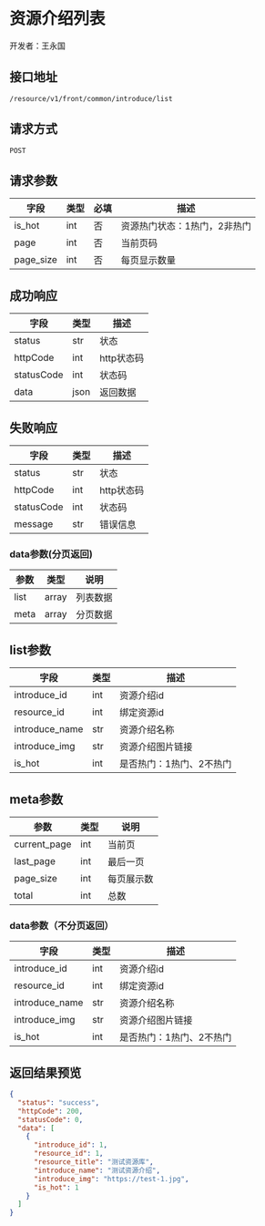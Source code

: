 # 资源介绍列表

开发者：王永国

## 接口地址

`/resource/v1/front/common/introduce/list`

## 请求方式

`POST`

## 请求参数

| 字段 | 类型   | 必填 | 描述     |
| ---- | ------ | ---- | -------- |
| is_hot | int | 否 | 资源热门状态：1热门，2非热门 |
| page | int | 否 | 当前页码 |
| page_size | int | 否 | 每页显示数量 |

## 成功响应

| 字段       | 类型    | 描述        |
| ---------- | ------- | ----------- |
| status | str | 状态 |
| httpCode | int | http状态码 |
| statusCode | int | 状态码 |
| data | json | 返回数据 |

## 失败响应

| 字段       | 类型    | 描述        |
| ---------- | ------- | ----------- |
| status | str | 状态 |
| httpCode | int | http状态码 |
| statusCode | int | 状态码 |
| message | str | 错误信息 |


### data参数(分页返回)
|参数|类型|说明|
| - | - | - |
|list|array|列表数据|
|meta|array|分页数据|

## list参数
| 字段 | 类型 | 描述 |
| - | - | - |
| introduce_id | int | 资源介绍id |
| resource_id | int | 绑定资源id |
| introduce_name | str | 资源介绍名称 |
| introduce_img | str | 资源介绍图片链接 |
| is_hot | int | 是否热门：1热门、2不热门 |

## meta参数
|参数|类型|说明|
| - | - | - |
|current_page|int|当前页|
|last_page|int|最后一页|
|page_size|int|每页展示数|
|total|int|总数|


### data参数（不分页返回）
| 字段 | 类型 | 描述 |
| --- | --- | --- |
| introduce_id | int | 资源介绍id |
| resource_id | int | 绑定资源id |
| introduce_name | str | 资源介绍名称 |
| introduce_img | str | 资源介绍图片链接 |
| is_hot | int | 是否热门：1热门、2不热门 |

## 返回结果预览

```json
{
  "status": "success",
  "httpCode": 200,
  "statusCode": 0,
  "data": [
    {
      "introduce_id": 1,
      "resource_id": 1,
      "resource_title": "测试资源库",
      "introduce_name": "测试资源介绍",
      "introduce_img": "https://test-1.jpg",
      "is_hot": 1
    }
  ]
}
```